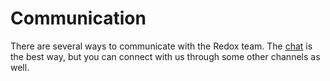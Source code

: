 # Communication

There are several ways to communicate with the Redox team. The [chat](./chat.md) is the best way, but you can connect with us through some other channels as well.